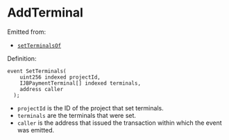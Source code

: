 # AddTerminal

Emitted from:

* [`setTerminalsOf`](../write/setterminalsof.md)

Definition:

```solidity
event SetTerminals(
    uint256 indexed projectId,
    IJBPaymentTerminal[] indexed terminals,
    address caller
  );
```

* `projectId` is the ID of the project that set terminals.
* `terminals` are the terminals that were set.
* `caller` is the address that issued the transaction within which the event was emitted.
